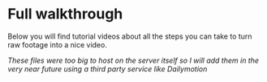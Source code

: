 # Full walkthrough
Below you will find tutorial videos about all the steps you can take to turn raw footage into a nice video.

*These files were too big to host on the server itself so I will add them in the very near future using a third party service like Dailymotion*

